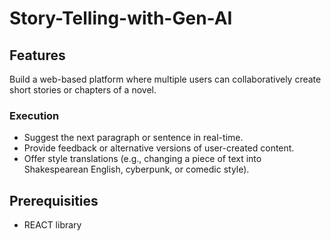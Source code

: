 # Story-Telling-with-Gen-AI 

## Features 
Build a web-based platform where multiple users can collaboratively create short stories or chapters of a novel. 
### Execution
- Suggest the next paragraph or sentence in real-time.
- Provide feedback or alternative versions of user-created content.
- Offer style translations (e.g., changing a piece of text into Shakespearean English, cyberpunk, or comedic style).


## Prerequisities 
- REACT library 
